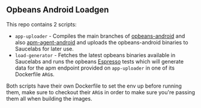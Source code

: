 Opbeans Android Loadgen
---

This repo contains 2 scripts:

* `app-uploader` - Compiles the main branches of [opbeans-android](https://github.com/elastic/opbeans-android) and
  also [apm-agent-android](https://github.com/elastic/apm-agent-android) and uploads the opbeans-android binaries to
  Saucelabs for later use.
* `load-generator` - Fetches the latest opbeans binaries available in Saucelabs and runs the
  opbeans [Espresso](https://developer.android.com/training/testing/espresso) tests which will generate data for the apm
  endpoint provided on `app-uploader` in one of its Dockerfile `ARG`s.

Both scripts have their own Dockerfile to set the env up before running them, make sure to checkout their `ARG`s in
order to make sure you're passing them all when building the images.